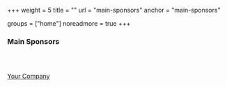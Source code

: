 +++
weight = 5
title = ""
url = "main-sponsors"
anchor = "main-sponsors"

groups = ["home"]
noreadmore = true
+++

### Main Sponsors

<div class="row blocks" style="padding: 2em 0;">
	<div class="four columns block">
		<div class="block-heading"><a href="mailto:info@socrates-conference.at?Subject=SoCraTes%20Day%20Linz%20Sponsoring">
			<i class="fa fa-question" aria-hidden="true" style="font-size: 5em;"></i><br/>
			Your Company
		</a></div>
	</div>
</div>
<!--more-->
